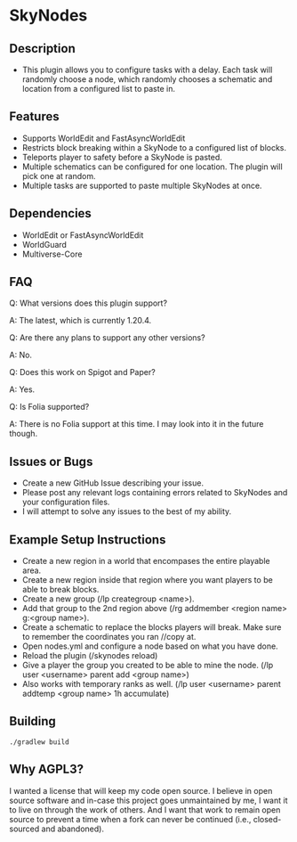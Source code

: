 # SkyNodes
## Description
* This plugin allows you to configure tasks with a delay. Each task will randomly choose a node, which randomly chooses a schematic and location from a configured list to paste in.

## Features
* Supports WorldEdit and FastAsyncWorldEdit
* Restricts block breaking within a SkyNode to a configured list of blocks.
* Teleports player to safety before a SkyNode is pasted.
* Multiple schematics can be configured for one location. The plugin will pick one at random.
* Multiple tasks are supported to paste multiple SkyNodes at once.

## Dependencies
* WorldEdit or FastAsyncWorldEdit
* WorldGuard
* Multiverse-Core

## FAQ
Q: What versions does this plugin support?

A: The latest, which is currently 1.20.4. 


Q: Are there any plans to support any other versions?

A: No.

Q: Does this work on Spigot and Paper?

A: Yes.

Q: Is Folia supported?

A: There is no Folia support at this time. I may look into it in the future though.

## Issues or Bugs
* Create a new GitHub Issue describing your issue.
* Please post any relevant logs containing errors related to SkyNodes and your configuration files.
* I will attempt to solve any issues to the best of my ability.

## Example Setup Instructions
* Create a new region in a world that encompases the entire playable area.
* Create a new region inside that region where you want players to be able to break blocks.
* Create a new group (/lp creategroup \<name>).
* Add that group to the 2nd region above (/rg addmember \<region name> g:\<group name>).
* Create a schematic to replace the blocks players will break. Make sure to remember the coordinates you ran //copy at.
* Open nodes.yml and configure a node based on what you have done.
* Reload the plugin (/skynodes reload)
* Give a player the group you created to be able to mine the node. (/lp user \<username> parent add \<group name>)
* Also works with temporary ranks as well. (/lp user \<username> parent addtemp \<group name> 1h accumulate)

## Building
```./gradlew build```

## Why AGPL3?
I wanted a license that will keep my code open source. I believe in open source software and in-case this project goes unmaintained by me, I want it to live on through the work of others. And I want that work to remain open source to prevent a time when a fork can never be continued (i.e., closed-sourced and abandoned).
